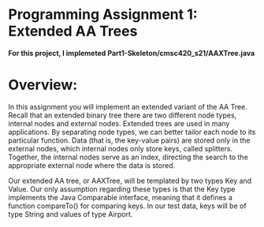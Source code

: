 # Programming Assignment 1: Extended AA Trees

**For this project, I implemeted Part1-Skeleton/cmsc420_s21/AAXTree.java**

# Overview: 
In this assignment you will implement an extended variant of the AA Tree. Recall that
an extended binary tree there are two different node types, internal nodes and external nodes.
Extended trees are used in many applications. By separating node types, we can better tailor
each node to its particular function. Data (that is, the key-value pairs) are stored only in the
external nodes, which internal nodes only store keys, called splitters. Together, the internal
nodes serve as an index, directing the search to the appropriate external node where the data
is stored.

Our extended AA tree, or AAXTree, will be templated by two types Key and Value. Our
only assumption regarding these types is that the Key type implements the Java Comparable
interface, meaning that it defines a function compareTo() for comparing keys. In our test
data, keys will be of type String and values of type Airport.
